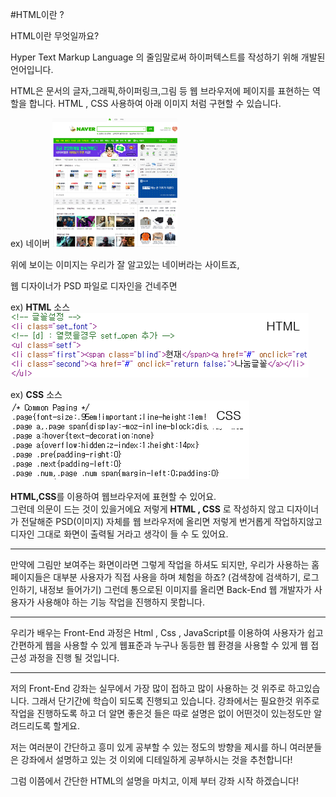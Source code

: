 #HTML이란 ?

HTML이란 무엇일까요? 

Hyper Text Markup Language 의 줄임말로써 하이퍼텍스트를 작성하기 위해 개발된 언어입니다.

HTML은 문서의 글자,그래픽,하이퍼링크,그림 등 웹 브라우저에 페이지를 표현하는 역할을 
합니다. HTML , CSS 사용하여 아래 이미지 처럼 구현할 수 있습니다.

ex) 네이버
![](image/naver.png) 

위에 보이는 이미지는 우리가 잘 알고있는 네이버라는 사이트죠,

웹 디자이너가 PSD 파일로 디자인을 건네주면  

ex) **HTML** 소스  
![HTML](image/img_html1_1.png)

ex) **CSS** 소스  
![CSS](image/img_html1_2.png) 

**HTML,CSS**를 이용하여 웹브라우저에 표현할 수 있어요.  
그런데 의문이 드는 것이 있을거에요 저렇게 **HTML , CSS** 로 작성하지 않고 디자이너가 전달해준 PSD(이미지) 자체를 웹 브라우저에 올리면 저렇게 번거롭게 작업하지않고 디자인 그대로 화면이 출력될 거라고 생각이 들 수 도 있어요.

---

 만약에 그림만 보여주는 
화면이라면 그렇게 작업을 하셔도 되지만, 우리가 사용하는 홈페이지들은 대부분 사용자가 직접 사용을 하며 체험을 하죠? (검색창에 검색하기, 로그인하기, 내정보 들어가기)
그런데 통으로된 이미지를 올리면 Back-End 웹 개발자가 사용자가 사용해야 하는 기능 작업을 진행하지 못합니다.

---

우리가 배우는 Front-End 과정은 Html , Css , JavaScript를 이용하여 사용자가 쉽고 간편하게 웹을 사용할 수 있게 웹표준과 누구나 동등한 웹 환경을 사용할 수 있게 웹 접근성 과정을 진행 될 것입니다.

----

저의 Front-End 강좌는 실무에서 가장 많이 접하고 많이 사용하는 것 위주로 하고있습니다. 그래서 단기간에 학습이 되도록 진행되고 있습니다. 강좌에서는 필요한것 위주로 작업을 진행하도록 하고 더 알면 좋은것 들은 따로 설명은 없이 어떤것이 있는정도만 알려드리도록 할게요. 

저는 여러분이 간단하고 흥미 있게 공부할 수 있는 정도의 방향을 제시를 하니 여러분들은 강좌에서 설명하고 있는 것 이외에 디테일하게 공부하시는 것을 추천합니다!

그럼 이쯤에서 간단한 HTML의 설명을 마치고, 이제 부터 강좌 시작 하겠습니다!